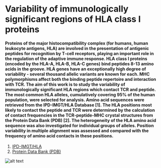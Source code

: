 # Variability of immunologically significant regions of HLA class I proteins
#### Proteins of the major histocompatibility complex (for humans, human leukocyte antigens, HLA) are involved in the presentation of antigenic peptides for recognition by T-cell receptors, playing an important role in the regulation of the adaptive immune response. HLA class I proteins (encoded by the HLA-A, HLA-B, HLA-C genes) bind peptides 8-13 amino acids in the groove. HLA genes have an exceptionally high degree of variability - several thousand allelic variants are known for each. MHC polymorphisms affect both the binding peptide repertoire and interaction with TCR. The aim of this work is to study the variability of immunologically significant HLA regions which contact TCR and peptide. The most common HLA alleles, cumulatively covering 95% of the human population, were selected for analysis. Amino acid sequences were retrieved from the IPD-IMGT/HLA Database [1]. The HLA positions most likely to contact the peptide and TCR were determined by the calculation of contact frequencies in the TCR-peptide-MHC crystal structures from the Protein Data Bank (PDB) [2]. The heterogeneity of the HLA amino acid sequence was also investigated for individual groups of alleles. Position variability in multiple alignment was assessed and compared with the frequency of amino acid contacts in these positions.
1) [IPD-IMGT/HLA](https://www.ebi.ac.uk/ipd/imgt/hla/)
2) [Protein Data Bank (PDB)](https://www.rcsb.org/)

![alt text](https://github.com/arsen-tedeev/HLA-var/blob/main/poster_HLA.png?raw=true)
